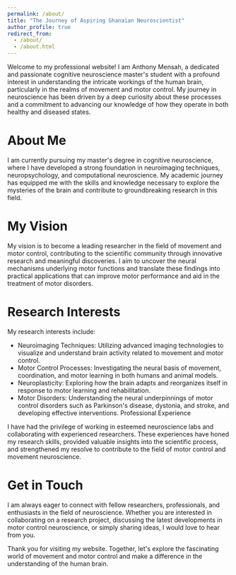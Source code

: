 ```yaml
---
permalink: /about/
title: "The Journey of Aspiring Ghanaian Neuroscientist"
author_profile: true
redirect_from: 
  - /about/
  - /about.html
---
```


Welcome to my professional website! I am Anthony Mensah, a dedicated and passionate cognitive neuroscience master's student with a profound interest in understanding the intricate workings of the human brain, particularly in the realms of movement and motor control. My journey in neuroscience has been driven by a deep curiosity about these processes and a commitment to advancing our knowledge of how they operate in both healthy and diseased states.

About Me
======
I am currently pursuing my master's degree in cognitive neuroscience, where I have developed a strong foundation in neuroimaging techniques, neuropsychology, and computational neuroscience. My academic journey has equipped me with the skills and knowledge necessary to explore the mysteries of the brain and contribute to groundbreaking research in this field.

My Vision
======
My vision is to become a leading researcher in the field of movement and motor control, contributing to the scientific community through innovative research and meaningful discoveries. I aim to uncover the neural mechanisms underlying motor functions and translate these findings into practical applications that can improve motor performance and aid in the treatment of motor disorders.

Research Interests
======
My research interests include:

- Neuroimaging Techniques: Utilizing advanced imaging technologies to visualize and understand brain activity related to movement and motor control.
- Motor Control Processes: Investigating the neural basis of movement, coordination, and motor learning in both humans and animal models.
- Neuroplasticity: Exploring how the brain adapts and reorganizes itself in response to motor learning and rehabilitation.
- Motor Disorders: Understanding the neural underpinnings of motor control disorders such as Parkinson's disease, dystonia, and stroke, and developing effective interventions.
Professional Experience

I have had the privilege of working in esteemed neuroscience labs and collaborating with experienced researchers. These experiences have honed my research skills, provided valuable insights into the scientific process, and strengthened my resolve to contribute to the field of motor control and movement neuroscience.

Get in Touch
======
I am always eager to connect with fellow researchers, professionals, and enthusiasts in the field of neuroscience. Whether you are interested in collaborating on a research project, discussing the latest developments in motor control neuroscience, or simply sharing ideas, I would love to hear from you.

Thank you for visiting my website. Together, let's explore the fascinating world of movement and motor control and make a difference in the understanding of the human brain.